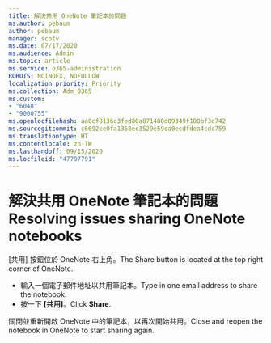 ```yaml
---
title: 解決共用 OneNote 筆記本的問題
ms.author: pebaum
author: pebaum
manager: scotv
ms.date: 07/17/2020
ms.audience: Admin
ms.topic: article
ms.service: o365-administration
ROBOTS: NOINDEX, NOFOLLOW
localization_priority: Priority
ms.collection: Adm_O365
ms.custom:
- "6048"
- "9000755"
ms.openlocfilehash: aa0cf8136c3fed80a871480d89349f188bf3d742
ms.sourcegitcommit: c6692ce0fa1358ec3529e59ca0ecdfdea4cdc759
ms.translationtype: HT
ms.contentlocale: zh-TW
ms.lasthandoff: 09/15/2020
ms.locfileid: "47797791"
---
```

# <a name="resolving-issues-sharing-onenote-notebooks"></a><span data-ttu-id="685fe-102">解決共用 OneNote 筆記本的問題</span><span class="sxs-lookup"><span data-stu-id="685fe-102">Resolving issues sharing OneNote notebooks</span></span>

<span data-ttu-id="685fe-103">[共用] 按鈕位於 OneNote 右上角。</span><span class="sxs-lookup"><span data-stu-id="685fe-103">The Share button is located at the top right corner of OneNote.</span></span>

- <span data-ttu-id="685fe-104">輸入一個電子郵件地址以共用筆記本。</span><span class="sxs-lookup"><span data-stu-id="685fe-104">Type in one email address to share the notebook.</span></span>
- <span data-ttu-id="685fe-105">按一下 **[共用]**。</span><span class="sxs-lookup"><span data-stu-id="685fe-105">Click  **Share**.</span></span>

<span data-ttu-id="685fe-106">關閉並重新開啟 OneNote 中的筆記本，以再次開始共用。</span><span class="sxs-lookup"><span data-stu-id="685fe-106">Close and reopen the notebook in OneNote to start sharing again.</span></span>